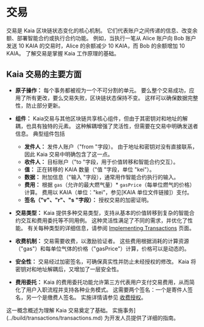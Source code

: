 # 交易

交易是 Kaia 区块链状态变化的核心机制。 它们代表账户之间传递的信息、改变余额、部署智能合约或执行合约功能。 例如，当执行一笔从 Alice 账户向 Bob 账户发送 10 KAIA 的交易时，Alice 的余额减少 10 KAIA，而 Bob 的余额增加 10 KAIA。 了解交易是掌握 Kaia 工作原理的基础。

## Kaia 交易的主要方面

- **原子操作：** 每个事务都被视为一个不可分割的单元。 要么整个交易成功，应用了所有更改，要么交易失败，区块链状态保持不变。 这样可以确保数据完整性，防止部分更新。

- **组件：** Kaia交易与其他区块链共享核心组件，但由于其密钥对和地址的解耦，也具有独特的元素。 这种解耦增强了灵活性，但需要在交易中明确发送者信息。 典型组件包括
    - **发件人：** 发件人账户（"from "字段）。  由于地址和密钥对没有直接联系，因此 Kaia 交易中明确包含了这一点。
    - **收件人：** 目标账户（"to "字段，用于价值转移和智能合约交互）。
    - **值：** 正在转移的 KAIA 数量（"值 "字段，单位 "kei"）。
    - **数据：** 附加信息（"输入 "字段），通常用作智能合约执行的输入。
    - **费用：** 根据 `gas`（允许的最大燃气量）\* `gasPrice`（每单位燃气的价格）计算。  费用以 KAIA（单位："kei"，参见[KAIA 单位文件链接]）支付。
    - **签名（"v"、"r"、"s "字段）：** 授权交易的加密证明。

- **交易类型：** Kaia 提供多种交易类型，支持从基本的价值转移到复杂的智能合约交互和费用委托等不同用例。 这种灵活性满足了不同的需求，并优化了性能。 有关每种类型的详细信息，请参阅 [Implementing Transactions](../build/transactions/transactions.md#transaction-types) 页面。

- **收费机制：** 交易需要收费，以激励验证者。 这些费用根据消耗的计算资源（"gas"）和每单位气体的价格（"gasPrice"）计算，价格可以是动态的。

- **安全性：** 交易经过加密签名，可确保真实性并防止未经授权的修改。 Kaia 将密钥对和地址解耦后，又增加了一层安全性。

- **费用委托：** Kaia 的费用委托功能允许第三方代表用户支付交易费用，从而简化了用户入职流程并支持各种业务模式。  这需要两个签名：一个是寄件人签名，另一个是缴费人签名。 实施详情请参见 [收费授权](../build/transactions/fee-delegation.md)。

这一概念概述为理解 Kaia 交易奠定了基础。 实施事务](../build/transactions/transactions.md) 为开发人员提供了详细的指南。